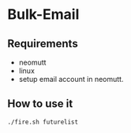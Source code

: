 # Bulk-Email

## Requirements
- neomutt
- linux
- setup email account in neomutt.

## How to use it 
``
./fire.sh futurelist
``
